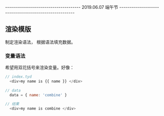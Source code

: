 -------------------------------------- 2019.06.07 端午节 -------------------------------------------------------
## 渲染模版
制定渲染语法， 根据语法填充数据。

### 变量语法
希望用双花括号来渲染变量。好像： 
``` js
// index.tyd 
  <div>my name is {{ name }} </div>
 
// data
  data = { name: 'combine' }
  
// 结果
  <div>my name is combine </div>
  
```

